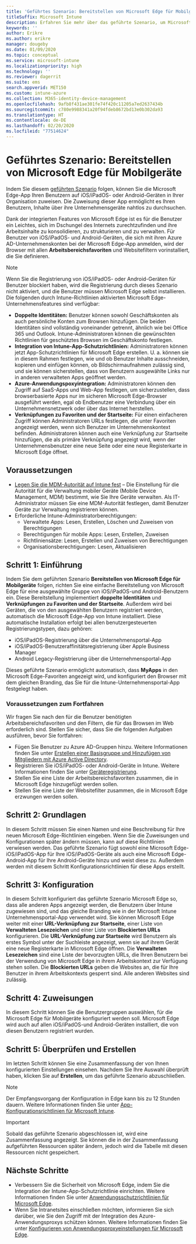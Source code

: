 ```yaml
---
title: 'Geführtes Szenario: Bereitstellen von Microsoft Edge für Mobilgeräte'
titleSuffix: Microsoft Intune
description: Erfahren Sie mehr über das geführte Szenario, um Microsoft Edge für Mobilgeräte über das Microsoft 365-Geräteverwaltungsportal bereitzustellen.
keywords: ''
author: Erikre
ms.author: erikre
manager: dougeby
ms.date: 01/09/2020
ms.topic: conceptual
ms.service: microsoft-intune
ms.localizationpriority: high
ms.technology: ''
ms.reviewer: dagerrit
ms.suite: ems
search.appverid: MET150
ms.custom: intune-azure
ms.collection: M365-identity-device-management
ms.openlocfilehash: 9afb8f431ae301fe74f420c11205a7ed2637434b
ms.sourcegitcommit: c780e9988341a20f94fdeb8672bd13e0b302da93
ms.translationtype: HT
ms.contentlocale: de-DE
ms.lasthandoff: 02/20/2020
ms.locfileid: "77514624"
---
```

# <a name="guided-scenario---deploy-microsoft-edge-for-mobile"></a>Geführtes Szenario: Bereitstellen von Microsoft Edge für Mobilgeräte 

Indem Sie diesem [geführten Szenario](~/fundamentals/guided-scenarios-overview.md) folgen, können Sie die Microsoft Edge-App Ihren Benutzern auf iOS/iPadOS- oder Android-Geräten in Ihrer Organisation zuweisen. Die Zuweisung dieser App ermöglicht es Ihren Benutzern, Inhalte über ihre Unternehmensgeräte nahtlos zu durchsuchen. 

Dank der integrierten Features von Microsoft Edge ist es für die Benutzer ein Leichtes, sich im Dschungel des Internets zurechtzufinden und ihre Arbeitsinhalte zu konsolidieren, zu strukturieren und zu verwalten. Für Benutzer von iOS/iPadOS- und Android-Geräten, die sich mit ihren Azure AD-Unternehmenskonten bei der Microsoft Edge-App anmelden, wird der Browser mit allen **Arbeitsbereichsfavoriten** und Websitefiltern vorinstalliert, die Sie definieren.

> [!NOTE]
> Wenn Sie die Registrierung von iOS/iPadOS- oder Android-Geräten für Benutzer blockiert haben, wird die Registrierung durch dieses Szenario nicht aktiviert, und die Benutzer müssen Microsoft Edge selbst installieren.
Die folgenden durch Intune-Richtlinien aktivierten Microsoft Edge-Unternehmensfeatures sind verfügbar: 

- **Doppelte Identitäten:** Benutzer können sowohl Geschäftskonten als auch persönliche Konten zum Browsen hinzufügen. Die beiden Identitäten sind vollständig voneinander getrennt, ähnlich wie bei Office 365 und Outlook. Intune-Administratoren können die gewünschten Richtlinien für geschütztes Browsen im Geschäftskonto festlegen. 
- **Integration von Intune-App-Schutzrichtlinien:** Administratoren können jetzt App-Schutzrichtlinien für Microsoft Edge erstellen. U. a. können sie in diesem Rahmen festlegen, wie und ob Benutzer Inhalte ausschneiden, kopieren und einfügen können, ob Bildschirmaufnahmen zulässig sind, und sie können sicherstellen, dass von Benutzern ausgewählte Links nur in anderen verwalteten Apps geöffnet werden.
- **Azure-Anwendungspoxyintegration:** Administratoren können den Zugriff auf SaaS-Apps und Web-App festlegen, um sicherzustellen, dass browserbasierte Apps nur im sicheren Microsoft Edge-Browser ausgeführt werden, egal ob Endbenutzer eine Verbindung über ein Unternehmensnetzwerk oder über das Internet herstellen. 
- **Verknüpfungen zu Favoriten und der Startseite:** Für einen einfacheren Zugriff können Administratoren URLs festlegen, die unter Favoriten angezeigt werden, wenn sich Benutzer im Unternehmenskontext befinden. Administratoren können auch eine Verknüpfung zur Startseite hinzufügen, die als primäre Verknüpfung angezeigt wird, wenn der Unternehmensbenutzer eine neue Seite oder eine neue Registerkarte in Microsoft Edge öffnet.

## <a name="prerequisites"></a>Voraussetzungen

- [Legen Sie die MDM-Autorität auf Intune fest](mdm-authority-set.md#set-mdm-authority-to-intune) – Die Einstellung für die Autorität für die Verwaltung mobiler Geräte (Mobile Device Management, MDM) bestimmt, wie Sie Ihre Geräte verwalten. Als IT-Administrator müssen Sie eine MDM-Autorität festlegen, damit Benutzer Geräte zur Verwaltung registrieren können.
- Erforderliche Intune-Administratorberechtigungen:
    - Verwaltete Apps: Lesen, Erstellen, Löschen und Zuweisen von Berechtigungen
    - Berechtigungen für mobile Apps: Lesen, Erstellen, Zuweisen
    - Richtliniensätze: Lesen, Erstellen und Zuweisen von Berechtigungen
    - Organisationsberechtigungen: Lesen, Aktualisieren

## <a name="step-1---introduction"></a>Schritt 1: Einführung

Indem Sie dem geführten Szenario **Bereitstellen von Microsoft Edge für Mobilgeräte** folgen, richten Sie eine einfache Bereitstellung von Microsoft Edge für eine ausgewählte Gruppe von iOS/iPadOS-und Android-Benutzern ein. Diese Bereitstellung implementiert **doppelte Identitäten** und **Verknüpfungen zu Favoriten und der Startseite**. Außerdem wird bei Geräten, die von den ausgewählten Benutzern registriert werden, automatisch die Microsoft Edge-App von Intune installiert. Diese automatische Installation erfolgt bei allen benutzergesteuerten Registrierungstypen, dazu gehören: 
- iOS/iPadOS-Registrierung über die Unternehmensportal-App 
- iOS/iPadOS-Benutzeraffinitätsregistrierung über Apple Business Manager 
- Android Legacy-Registrierung über die Unternehmensportal-App 

Dieses geführte Szenario ermöglicht automatisch, dass **MyApps** in den Microsoft Edge-Favoriten angezeigt wird, und konfiguriert den Browser mit dem gleichen Branding, das Sie für die Intune-Unternehmensportal-App festgelegt haben. 

### <a name="what-you-will-need-to-continue"></a>Voraussetzungen zum Fortfahren
Wir fragen Sie nach den für die Benutzer benötigten Arbeitsbereichsfavoriten und den Filtern, die für das Browsen im Web erforderlich sind. Stellen Sie sicher, dass Sie die folgenden Aufgaben ausführen, bevor Sie fortfahren:

- Fügen Sie Benutzer zu Azure AD-Gruppen hinzu. Weitere Informationen finden Sie unter [Erstellen einer Basisgruppe und Hinzufügen von Mitgliedern mit Azure Active Directory](https://go.microsoft.com/fwlink/?linkid=2102458).
- Registrieren Sie iOS/iPadOS- oder Android-Geräte in Intune. Weitere Informationen finden Sie unter [Geräteregistrierung](https://go.microsoft.com/fwlink/?linkid=2102547).
- Stellen Sie eine Liste der Arbeitsbereichsfavoriten zusammen, die in Microsoft Edge hinzugefügt werden sollen.
- Stellen Sie eine Liste der Websitefilter zusammen, die in Microsoft Edge erzwungen werden sollen.

## <a name="step-2---basics"></a>Schritt 2: Grundlagen

In diesem Schritt müssen Sie einen Namen und eine Beschreibung für Ihre neuen Microsoft Edge-Richtlinien eingeben. Wenn Sie die Zuweisungen und Konfigurationen später ändern müssen, kann auf diese Richtlinien verwiesen werden. Das geführte Szenario fügt sowohl eine Microsoft Edge-iOS/iPadOS-App für Ihre iOS/iPadOS-Geräte als auch eine Microsoft Edge-Android-App für Ihre Android-Geräte hinzu und weist diese zu. Außerdem werden mit diesem Schritt Konfigurationsrichtlinien für diese Apps erstellt.

## <a name="step-3---configuration"></a>Schritt 3: Konfiguration

In diesem Schritt konfiguriert das geführte Szenario Microsoft Edge so, dass alle anderen Apps angezeigt werden, die Benutzern über Intune zugewiesen sind, und das gleiche Branding wie in der Microsoft Intune Unternehmensportal-App verwendet wird. Sie können Microsoft Edge weiter mit einer **URL-Verknüpfung zur Startseite**, einer Liste von **Verwalteten Lesezeichen** und einer Liste von **Blockierten URLs** konfigurieren. Die **URL-Verknüpfung zur Startseite** wird Benutzern als erstes Symbol unter der Suchleiste angezeigt, wenn sie auf ihrem Gerät eine neue Registerkarte in Microsoft Edge öffnen. Die **Verwalteten Lesezeichen** sind eine Liste der bevorzugten URLs, die Ihren Benutzern bei der Verwendung von Microsoft Edge in ihrem Arbeitskontext zur Verfügung stehen sollen. Die **Blockierten URLs** geben die Websites an, die für Ihre Benutzer in ihrem Arbeitskontexts gesperrt sind. Alle anderen Websites sind zulässig. 

## <a name="step-4---assignments"></a>Schritt 4: Zuweisungen

In diesem Schritt können Sie die Benutzergruppen auswählen, für die Microsoft Edge für Mobilgeräte konfiguriert werden soll. Microsoft Edge wird auch auf allen iOS/iPadOS-und Android-Geräten installiert, die von diesen Benutzern registriert wurden.

## <a name="step-5---review--create"></a>Schritt 5: Überprüfen und Erstellen

Im letzten Schritt können Sie eine Zusammenfassung der von Ihnen konfigurierten Einstellungen einsehen. Nachdem Sie Ihre Auswahl überprüft haben, klicken Sie auf **Erstellen**, um das geführte Szenario abzuschließen. 

> [!NOTE]
> Der Empfangsvorgang der Konfiguration in Edge kann bis zu 12 Stunden dauern. Weitere Informationen finden Sie unter [App-Konfigurationsrichtlinien für Microsoft Intune](~/apps/app-configuration-policies-overview.md).

> [!IMPORTANT]
> Sobald das geführte Szenario abgeschlossen ist, wird eine Zusammenfassung angezeigt. Sie können die in der Zusammenfassung aufgeführten Ressourcen später ändern, jedoch wird die Tabelle mit diesen Ressourcen nicht gespeichert.

## <a name="next-steps"></a>Nächste Schritte

- Verbessern Sie die Sicherheit von Microsoft Edge, indem Sie die Integration der Intune-App-Schutzrichtlinie einrichten. Weitere Informationen finden Sie unter [Anwendungsschutzrichtlinien für Microsoft Edge](~/apps/manage-microsoft-edge.md#application-protection-policies-for-microsoft-edge).
- Wenn Sie Intranetsites einschließen möchten, informieren Sie sich darüber, wie Sie den Zugriff mit der Integration des Azure-Anwendungsproxys schützen können. Weitere Informationen finden Sie unter [Konfigurieren von Anwendungsproxyeinstellungen für Microsoft Edge](~/apps/manage-microsoft-edge.md#configure-application-proxy-settings-for-microsoft-edge).

